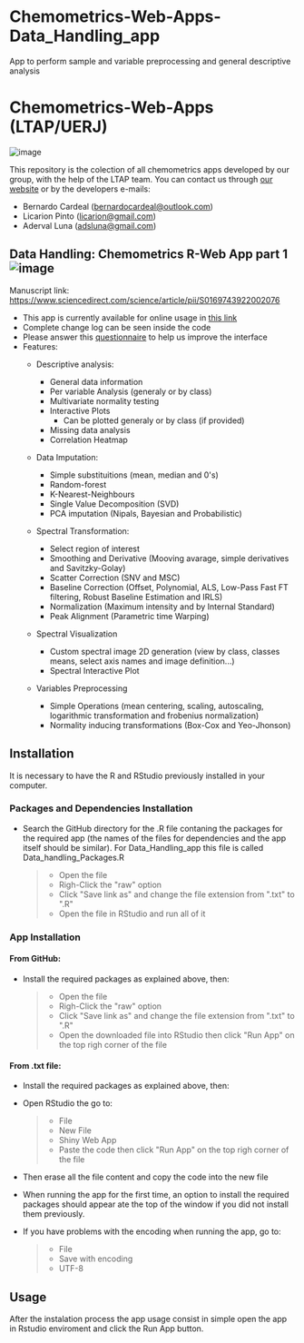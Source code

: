 # Chemometrics-Web-Apps-Data_Handling_app
App to perform sample and variable preprocessing and general descriptive analysis

# Chemometrics-Web-Apps (LTAP/UERJ)
![image](https://static.wixstatic.com/media/1f581c_8d6a8a367d8042509d4843bf27ddd8d4~mv2.jpg/v1/fill/w_979,h_396,al_c,q_85,enc_auto/1f581c_8d6a8a367d8042509d4843bf27ddd8d4~mv2.jpg)

This repository is the colection of all chemometrics apps developed by our group, with the help of the LTAP team. You can contact us through [our website](https://www.leamsuerj.com/) or by the developers e-mails:

- Bernardo Cardeal (bernardocardeal@outlook.com)
- Licarion Pinto (licarion@gmail.com)
- Aderval Luna (adsluna@gmail.com)

## Data Handling: Chemometrics R-Web App part 1 ![image](https://img.shields.io/badge/Version-DH--1.2-blueviolet)
Manuscript link: https://www.sciencedirect.com/science/article/pii/S0169743922002076
- This app is currently available for online usage in [this link](https://ltap.shinyapps.io/data_handling/)
- Complete change log can be seen inside the code
 - Please answer this [questionnaire](https://docs.google.com/forms/d/1js1Wyf81-8oG6u2w3F9lswMV3MUjX6srkBYWkkOj7Zw/edit?ts=633b6a1f) to help us improve the interface
- Features:
  - Descriptive analysis:
    - General data information
    - Per variable Analysis (generaly or by class)
    - Multivariate normality testing
    - Interactive Plots
      - Can be plotted generaly or by class (if provided)
    - Missing data analysis
    - Correlation Heatmap

  - Data Imputation:
    - Simple substituitions (mean, median and 0's)
    - Random-forest
    - K-Nearest-Neighbours
    - Single Value Decomposition (SVD)
    - PCA imputation (Nipals, Bayesian and Probabilistic)

  - Spectral Transformation:
    - Select region of interest
    - Smoothing and Derivative (Mooving avarage, simple derivatives and Savitzky-Golay)
    - Scatter Correction (SNV and MSC)
    - Baseline Correction (Offset, Polynomial, ALS, Low-Pass Fast FT filtering, Robust Baseline Estimation and IRLS)
    - Normalization (Maximum intensity and by Internal Standard)
    - Peak Alignment (Parametric time Warping)

  - Spectral Visualization
    - Custom spectral image 2D generation (view by class, classes means, select axis names and image definition...)
    - Spectral Interactive Plot

  - Variables Preprocessing
    - Simple Operations (mean centering, scaling, autoscaling, logarithmic transformation and frobenius normalization)
    - Normality inducing transformations (Box-Cox and Yeo-Jhonson)   
    
## Installation

It is necessary to have the R and RStudio previously installed in your computer.

### Packages and Dependencies Installation
- Search the GitHub directory for the .R file contaning the packages for the required app (the names of the files for dependencies and the app itself should be similar). For Data_Handling_app this file is called Data_handling_Packages.R

   > - Open the file
   > - Righ-Click the "raw" option
   > - Click "Save link as" and change the file extension from ".txt" to ".R"
   > - Open the file in RStudio and run all of it

### App Installation

#### From GitHub:
- Install the required packages as explained above, then:

   > - Open the file
   > - Righ-Click the "raw" option
   > - Click "Save link as" and change the file extension from ".txt" to ".R" 
   > - Open the downloaded file into RStudio then click "Run App" on the top righ corner of the file

#### From .txt file:
- Install the required packages as explained above, then:
- Open RStudio the go to:

  > - File
  > - New File
  > - Shiny Web App 
  > - Paste the code then click "Run App" on the top righ corner of the file
- Then erase all the file content and copy the code into the new file
- When running the app for the first time, an option to install the required packages should appear ate the top of the window if you did not install them previously.
- If you have problems with the encoding when running the app, go to: 
  
  > - File
  > - Save with encoding
  > - UTF-8

## Usage
After the instalation process the app usage consist in simple open the app in Rstudio enviroment and click the Run App button.
